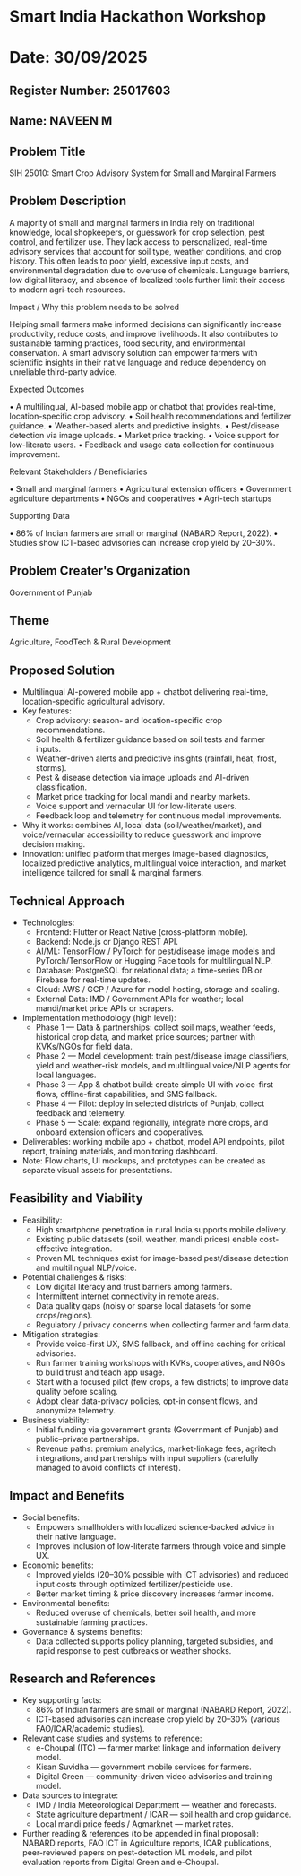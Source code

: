 # Smart India Hackathon Workshop
# Date: 30/09/2025
## Register Number: 25017603
## Name: NAVEEN M
## Problem Title
SIH 25010: Smart Crop Advisory System for Small and Marginal Farmers
## Problem Description
A majority of small and marginal farmers in India rely on traditional knowledge, local shopkeepers, or guesswork for crop selection, pest control, and fertilizer use. They lack access to personalized, real-time advisory services that account for soil type, weather conditions, and crop history. This often leads to poor yield, excessive input costs, and environmental degradation due to overuse of chemicals. Language barriers, low digital literacy, and absence of localized tools further limit their access to modern agri-tech resources.

Impact / Why this problem needs to be solved

Helping small farmers make informed decisions can significantly increase productivity, reduce costs, and improve livelihoods. It also contributes to sustainable farming practices, food security, and environmental conservation. A smart advisory solution can empower farmers with scientific insights in their native language and reduce dependency on unreliable third-party advice.

Expected Outcomes

• A multilingual, AI-based mobile app or chatbot that provides real-time, location-specific crop advisory.
• Soil health recommendations and fertilizer guidance.
• Weather-based alerts and predictive insights.
• Pest/disease detection via image uploads.
• Market price tracking.
• Voice support for low-literate users.
• Feedback and usage data collection for continuous improvement.

Relevant Stakeholders / Beneficiaries

• Small and marginal farmers
• Agricultural extension officers
• Government agriculture departments
• NGOs and cooperatives
• Agri-tech startups

Supporting Data

• 86% of Indian farmers are small or marginal (NABARD Report, 2022).
• Studies show ICT-based advisories can increase crop yield by 20–30%.

## Problem Creater's Organization
Government of Punjab

## Theme
Agriculture, FoodTech & Rural Development

<!-- Proposed Solution -->
## Proposed Solution

<ul>
  <li>Multilingual AI-powered mobile app + chatbot delivering real-time, location-specific agricultural advisory.</li>
  <li>Key features:
    <ul>
      <li>Crop advisory: season- and location-specific crop recommendations.</li>
      <li>Soil health & fertilizer guidance based on soil tests and farmer inputs.</li>
      <li>Weather-driven alerts and predictive insights (rainfall, heat, frost, storms).</li>
      <li>Pest & disease detection via image uploads and AI-driven classification.</li>
      <li>Market price tracking for local mandi and nearby markets.</li>
      <li>Voice support and vernacular UI for low-literate users.</li>
      <li>Feedback loop and telemetry for continuous model improvements.</li>
    </ul>
  </li>
  <li>Why it works: combines AI, local data (soil/weather/market), and voice/vernacular accessibility to reduce guesswork and improve decision making.</li>
  <li>Innovation: unified platform that merges image-based diagnostics, localized predictive analytics, multilingual voice interaction, and market intelligence tailored for small & marginal farmers.</li>
</ul>

<!-- Technical Approach -->
## Technical Approach

<ul>
  <li>Technologies:
    <ul>
      <li>Frontend: Flutter or React Native (cross-platform mobile).</li>
      <li>Backend: Node.js or Django REST API.</li>
      <li>AI/ML: TensorFlow / PyTorch for pest/disease image models and PyTorch/TensorFlow or Hugging Face tools for multilingual NLP.</li>
      <li>Database: PostgreSQL for relational data; a time-series DB or Firebase for real-time updates.</li>
      <li>Cloud: AWS / GCP / Azure for model hosting, storage and scaling.</li>
      <li>External Data: IMD / Government APIs for weather; local mandi/market price APIs or scrapers.</li>
    </ul>
  </li>
  <li>Implementation methodology (high level):
    <ul>
      <li>Phase 1 — Data & partnerships: collect soil maps, weather feeds, historical crop data, and market price sources; partner with KVKs/NGOs for field data.</li>
      <li>Phase 2 — Model development: train pest/disease image classifiers, yield and weather-risk models, and multilingual voice/NLP agents for local languages.</li>
      <li>Phase 3 — App & chatbot build: create simple UI with voice-first flows, offline-first capabilities, and SMS fallback.</li>
      <li>Phase 4 — Pilot: deploy in selected districts of Punjab, collect feedback and telemetry.</li>
      <li>Phase 5 — Scale: expand regionally, integrate more crops, and onboard extension officers and cooperatives.</li>
    </ul>
  </li>
  <li>Deliverables: working mobile app + chatbot, model API endpoints, pilot report, training materials, and monitoring dashboard.</li>
  <li>Note: Flow charts, UI mockups, and prototypes can be created as separate visual assets for presentations.</li>
</ul>

<!-- Feasibility and Viability -->
## Feasibility and Viability

<ul>
  <li>Feasibility:
    <ul>
      <li>High smartphone penetration in rural India supports mobile delivery.</li>
      <li>Existing public datasets (soil, weather, mandi prices) enable cost-effective integration.</li>
      <li>Proven ML techniques exist for image-based pest/disease detection and multilingual NLP/voice.</li>
    </ul>
  </li>
  <li>Potential challenges & risks:
    <ul>
      <li>Low digital literacy and trust barriers among farmers.</li>
      <li>Intermittent internet connectivity in remote areas.</li>
      <li>Data quality gaps (noisy or sparse local datasets for some crops/regions).</li>
      <li>Regulatory / privacy concerns when collecting farmer and farm data.</li>
    </ul>
  </li>
  <li>Mitigation strategies:
    <ul>
      <li>Provide voice-first UX, SMS fallback, and offline caching for critical advisories.</li>
      <li>Run farmer training workshops with KVKs, cooperatives, and NGOs to build trust and teach app usage.</li>
      <li>Start with a focused pilot (few crops, a few districts) to improve data quality before scaling.</li>
      <li>Adopt clear data-privacy policies, opt-in consent flows, and anonymize telemetry.</li>
    </ul>
  </li>
  <li>Business viability:
    <ul>
      <li>Initial funding via government grants (Government of Punjab) and public–private partnerships.</li>
      <li>Revenue paths: premium analytics, market-linkage fees, agritech integrations, and partnerships with input suppliers (carefully managed to avoid conflicts of interest).</li>
    </ul>
  </li>
</ul>

<!-- Impact and Benefits -->
## Impact and Benefits

<ul>
  <li>Social benefits:
    <ul>
      <li>Empowers smallholders with localized science-backed advice in their native language.</li>
      <li>Improves inclusion of low-literate farmers through voice and simple UX.</li>
    </ul>
  </li>
  <li>Economic benefits:
    <ul>
      <li>Improved yields (20–30% possible with ICT advisories) and reduced input costs through optimized fertilizer/pesticide use.</li>
      <li>Better market timing & price discovery increases farmer income.</li>
    </ul>
  </li>
  <li>Environmental benefits:
    <ul>
      <li>Reduced overuse of chemicals, better soil health, and more sustainable farming practices.</li>
    </ul>
  </li>
  <li>Governance & systems benefits:
    <ul>
      <li>Data collected supports policy planning, targeted subsidies, and rapid response to pest outbreaks or weather shocks.</li>
    </ul>
  </li>
</ul>

<!-- Research and References -->
## Research and References

<ul>
  <li>Key supporting facts:
    <ul>
      <li>86% of Indian farmers are small or marginal (NABARD Report, 2022).</li>
      <li>ICT-based advisories can increase crop yield by 20–30% (various FAO/ICAR/academic studies).</li>
    </ul>
  </li>
  <li>Relevant case studies and systems to reference:
    <ul>
      <li>e-Choupal (ITC) — farmer market linkage and information delivery model.</li>
      <li>Kisan Suvidha — government mobile services for farmers.</li>
      <li>Digital Green — community-driven video advisories and training model.</li>
    </ul>
  </li>
  <li>Data sources to integrate:
    <ul>
      <li>IMD / India Meteorological Department — weather and forecasts.</li>
      <li>State agriculture department / ICAR — soil health and crop guidance.</li>
      <li>Local mandi price feeds / Agmarknet — market rates.</li>
    </ul>
  </li>
  <li>Further reading & references (to be appended in final proposal): NABARD reports, FAO ICT in Agriculture reports, ICAR publications, peer-reviewed papers on pest-detection ML models, and pilot evaluation reports from Digital Green and e-Choupal.</li>
</ul>

